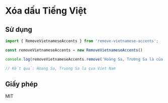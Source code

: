 # Xóa dấu Tiếng Việt

## Sử dụng

```javascript
import { RemoveVietnameseAccents } from 'remove-vietnamese-accents';

const removeVietnameseAccents = new RemoveVietnameseAccents()

console.log(removeVietnameseAccents.remove('Hoàng Sa, Trường Sa là của Việt Nam'));

// Kết quả: Hoang Sa, Truong Sa la cua Viet Nam
```

## Giấy phép

MIT
